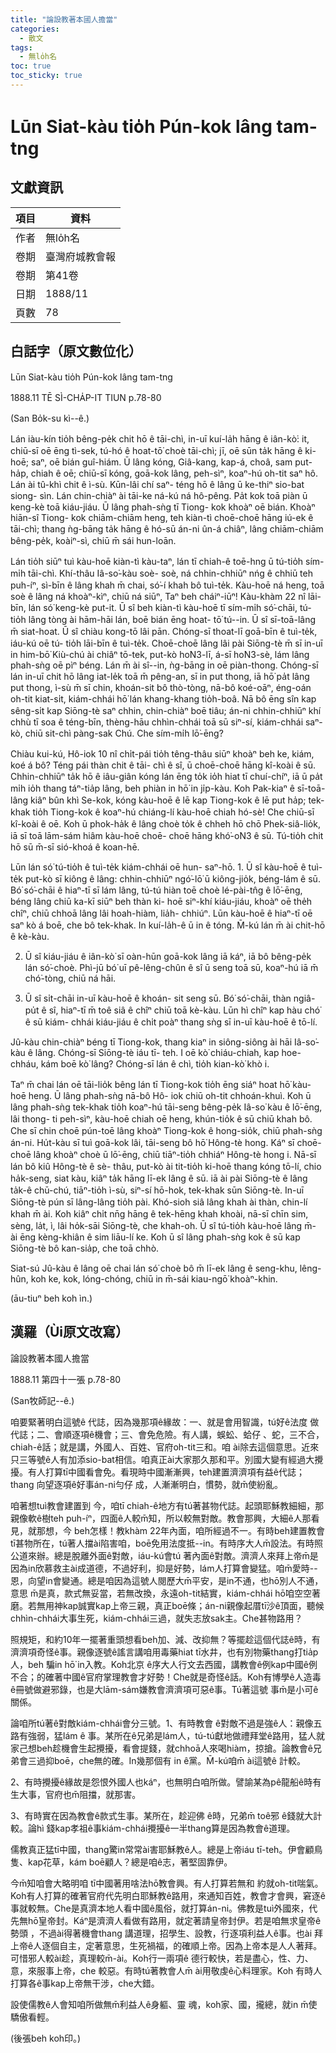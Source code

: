 ```yaml
---
title: "論設教著本國人擔當"
categories:
  - 散文
tags:
  - 無lo̍h名
toc: true
toc_sticky: true
---
```


# Lūn Siat-kàu tio̍h Pún-kok lâng tam-tng

## 文獻資訊

| 項目 | 資料 |
|---|---|
| 作者 | 無lo̍h名 |
| 卷期 | 臺灣府城教會報 |
| 卷期 | 第41卷 |
| 日期 | 1888/11 |
| 頁數 | 78 |

## 白話字（原文數位化）

Lūn Siat-kàu tio̍h Pún-kok lâng tam-tng

1888.11 TĒ SÌ-CHA̍P-IT TIUN p.78-80

(San Bo̍k-su kì--ê.)

Lán iàu-kín tio̍h bêng-pe̍k chit hō ê tāi-chì, in-uī kuí-la̍h hāng ê iân-kò͘: it, chiū-sī oē ēng tì-sek, tú-hó ê hoat-tō͘ choè tāi-chì; jī, oē sūn ta̍k hāng ê ki- hoē; saⁿ, oē bián guî-hiám. Ū lâng kóng, Giâ-kang, kap-á, choâ, sam put-ha̍p, chiah ê oē; chiū-sī kóng, goā-kok lâng, peh-sìⁿ, koaⁿ-hú oh-tit saⁿ hô. Lán ài tû-khì chit ê ì-sù. Kūn-lâi chí saⁿ- téng hō ê lâng ū ke-thiⁿ sio-bat siong- sìn. Lán chin-chiàⁿ ài tāi-ke ná-kú ná hô-pêng. Pa̍t kok toā piàn ū keng-kè toā kiáu-jiáu. Ū lâng phah-sǹg tī Tiong- kok khoàⁿ oē bián. Khoàⁿ hiān-sî Tiong- kok chiām-chiām heng, teh kiàn-tì choē-choē hāng iú-ek ê tāi-chì; thang ǹg-bāng ta̍k hāng ê hó-sū án-ni ûn-á chiâⁿ, lâng chiām-chiām bêng-pe̍k, koàiⁿ-sì, chiū m̄ sái hun-loān.

Lán tio̍h siūⁿ tuì kàu-hoē kiàn-tì kàu-taⁿ, lán tī chiah-ê toē-hng ū tú-tio̍h sím- mi̍h tāi-chì. Khí-thâu Iâ-so͘-kàu soè- soè, ná chhin-chhiūⁿ nńg ê chhiū teh puh-íⁿ, sì-bīn ê lâng khah m̄ chai, só͘-í khah bô tuì-te̍k. Kàu-hoē ná heng, toā soè ê lâng ná khoàⁿ-kìⁿ, chiū ná siūⁿ, Taⁿ beh cháiⁿ-iūⁿ! Kàu-khàm 22 nî lāi-bīn, lán só͘ keng-kè put-it. Ū sî beh kiàn-tì kàu-hoē tī sím-mi̍h só͘-chāi, tú-tio̍h lâng tòng ài hām-hāi lán, boē bián ēng hoat- tō͘ tú--in. Ū sî sī-toā-lâng m̄ siat-hoat. Ū sî chiàu kong-tō lâi pān. Chóng-sī thoat-lī goā-bīn ê tuì-te̍k, iáu-kú oē tú- tio̍h lāi-bīn ê tuì-te̍k. Choē-choē lâng lâi pài Siōng-tè m̄ sī in-uī in him-bō͘ Kiù-chú ài chiâⁿ tō-tek, put-kò ho͘N3-lī, á-sī ho͘N3-sè, lám lâng phah-sǹg oē pìⁿ béng. Lán m̄ ài sî--in, ǹg-bāng in oē piàn-thong. Chóng-sī lán in-uī chit hō lâng iat-le̍k toā m̄ pêng-an, sī in put thong, iā hō͘ pa̍t lâng put thong, ì-sù m̄ sī chin, khoán-sit bô thò-tòng, nā-bô koé-oāⁿ, éng-oán oh-tit kiat-si̍t, kiám-chhái hō͘ lán khang-khang tio̍h-boâ. Nā bô ēng sîn kap sêng-si̍t kap Siōng-tè saⁿ chhin, chin-chiàⁿ boē tiâu; án-ni chhin-chhiūⁿ khí chhù tī soa ê téng-bīn, thèng-hāu chhìn-chhái toā sū siⁿ-sí, kiám-chhái saⁿ-kò, chiū sit-chì pàng-sak Chú. Che sím-mi̍h lō͘-ēng?

Chiàu kui-kú, Hô-iok 10 nî chi̍t-pái tio̍h têng-thâu siūⁿ khoàⁿ beh ke, kiám, koé á bô? Téng pái thàn chit ê tāi- chì ê sî, ū choē-choē hāng kî-koài ê sū. Chhin-chhiūⁿ ta̍k hō ê iâu-giân kóng lán ēng to̍k io̍h hiat tī chuí-chíⁿ, iā ū pa̍t mi̍h io̍h thang táⁿ-tia̍p lâng, beh phiàn in hō͘ in ji̍p-kàu. Koh Pak-kiaⁿ ê sī-toā-lâng kiâⁿ bûn khì Se-kok, kóng kàu-hoē ê lē kap Tiong-kok ê lē put ha̍p; tek-khak tio̍h Tiong-kok ê koaⁿ-hú chiáng-lí kàu-hoē chiah hó-sè! Che chiū-sī kî-koài ê oē. Koh ū phok-ha̍k ê lâng choè to̍k ê chheh hō chō Phek-siâ-lio̍k, iā sī toā lām-sám hiâm kàu-hoē choē- choē hāng khó͘-o͘N3 ê sū. Tú-tio̍h chit hō sū m̄-sī sió-khoá ê koan-hē.

Lūn lán só͘ tú-tio̍h ê tuì-te̍k kiám-chhái oē hun- saⁿ-hō. 1. Ū sî kàu-hoē ê tuì-te̍k put-kò sī kiông ê lâng: chhin-chhiūⁿ ngó͘-lō͘ ū kiông-jio̍k, béng-lám ê sū. Bó͘ só͘-chāi ê hiaⁿ-tī sī lám lâng, tú-tú hiàn toē choè lé-pài-tn̂g ê lō͘-ēng, béng lâng chiū ka-kī siūⁿ beh thàn ki- hoē siⁿ-khí kiáu-jiáu, khoàⁿ oē the̍h chîⁿ, chiū chhoā lâng lâi hoah-hiàm, lia̍h- chhiúⁿ. Lūn kàu-hoē ê hiaⁿ-tī oē saⁿ kò á boē, che bô tek-khak. In kuí-la̍h-ê ū in ê tóng. M̄-kú lán m̄ ài chit-hō ê kè-kàu.

2. Ū sî kiáu-jiáu ê iân-kò͘ sī oàn-hūn goā-kok lâng iā káⁿ, iā bô bêng-pe̍k lán só͘-choè. Phì-jū bó͘ uī pê-lêng-chûn ê sî ū seng toā sū, koaⁿ-hú iā m̄ chó͘-tòng, chiū ná hāi.

3. Ū sî si̍t-chāi in-uī kàu-hoē ê khoán- sit seng sū. Bó͘ só͘-chāi, thàn ngiâ-pu̍t ê sî, hiaⁿ-tī m̄ toê siâ ê chîⁿ chiū toā kè-kàu. Lūn hì chîⁿ kap hàu chó͘ ê sū kiám- chhái kiáu-jiáu ê chi̍t poàⁿ thang sǹg sī in-uī kàu-hoē ê tō-lí.

Jû-kàu chin-chiàⁿ béng tī Tiong-kok, thang kiaⁿ in siông-siông ài hāi Iâ-so͘- kàu ê lâng. Chóng-sī Siōng-tè iáu tī- teh. I oē kò͘ chiáu-chiah, kap hoe-chháu, kám boē kò͘ lâng? Chóng-sī lán ê chì, tio̍h kian-kò͘ khò i.

Taⁿ m̄ chai lán oē tāi-lio̍k bêng lán tī Tiong-kok tio̍h ēng siáⁿ hoat hō͘ kàu- hoē heng. Ū lâng phah-sǹg nā-bô Hô- iok chiū oh-tit chhoán-khuì. Koh ū lâng phah-sǹg tek-khak tio̍h koaⁿ-hú tāi-seng bêng-pe̍k Iâ-so͘ kàu ê lō͘-ēng, lâi thong- ti peh-sìⁿ, kàu-hoē chiah oē heng, khún-tio̍k ê sū chiū khah bô. Che sī chin choē pún-toē lâng khoàⁿ Tiong-kok ê hong-sio̍k, chiū phah-sǹg án-ni. Hu̍t-kàu sī tuì goā-kok lâi, tāi-seng bô hō͘ Hông-tè hong. Káⁿ sī choē-choē lâng khoàⁿ choè ū lō͘-ēng, chiū tiāⁿ-tio̍h chhiáⁿ Hông-tè hong i. Nā-sī lán bô kiû Hông-tè ê sè- thâu, put-kò ài tit-tio̍h ki-hoē thang kóng tō-lí, chio ha̍k-seng, siat kàu, kiâⁿ ta̍k hāng lī-ek lâng ê sū. iā ài pài Siōng-tè ê lâng ta̍k-ê chū-chú, tiāⁿ-tio̍h ì-sù, siⁿ-sí hō-hok, tek-khak sūn Siōng-tè. In-uī Siōng-tè pún sī lâng-lâng tio̍h pài. Khó-sioh siâ lâng khah ài thàn, chin-lí khah m̄ ài. Koh kiâⁿ chi̍t nn̄g hāng ê tek-hēng khah khoài, nā-sī chīn sim, sèng, la̍t, ì, lâi ho̍k-sāi Siōng-tè, che khah-oh. Ū sî tú-tio̍h kàu-hoē lâng m̄- ài ēng kèng-khiân ê sim liāu-lí ke. Koh ū sî lâng phah-sǹg kok ê sū kap Siōng-tè bô kan-sia̍p, che toā chhò.

Siat-sú Jû-kàu ê lâng oē chai lán só͘ choè bô m̄ lī-ek lâng ê seng-khu, lêng- hûn, koh ke, kok, lóng-chóng, chiū in m̄-sái kiau-ngō͘ khoàⁿ-khin.

(āu-tiuⁿ beh koh ìn.)

## 漢羅（Ùi原文改寫）

論設教著本國人擔當

1888.11 第四十一張 p.78-80

(San牧師記--ê.)

咱要緊著明白這號ê 代誌，因為幾那項ê緣故：一、就是會用智識，tú好ê法度 做代誌；二、會順逐項ê機會；三、會免危險。有人講，蜈蚣、蛤仔 、蛇，三不合，chiah-ê話；就是講，外國人、百姓、官府oh-tit三和。咱 ài除去這個意思。近來只三等號ê人有加添sio-bat相信。咱真正ài大家那久那和平。別國大變有經過大攪擾。有人打算tī中國看會免。看現時中國漸漸興，teh建置濟濟項有益ê代誌；thang 向望逐項ê好事án-ni勻仔 成，人漸漸明白，慣勢，就m̄使紛亂。

咱著想tuì教會建置到 今，咱tī chiah-ê地方有tú著甚物代誌。起頭耶穌教細細，那親像軟ê樹teh puh-íⁿ，四面ê人較m̄知，所以較無對敵。教會那興，大細ê人那看見，就那想，今 beh怎樣！教khàm 22年內面，咱所經過不一。有時beh建置教會tī甚物所在，tú著人擋ài陷害咱，boē免用法度抵--in。有時序大人m̄設法。有時照公道來辦。總是脫離外面ê對敵，iáu-kú會tú 著內面ê對敵。濟濟人來拜上帝m̄是因為in欣慕救主ài成道德，不過好利，抑是好勢，lám人打算會變猛。咱m̄愛時--恩，向望in會變通。總是咱因為這號人閱歷大m̄平安，是in不通，也hō͘別人不通，意思 m̄是真，款式無妥當，若無改換，永遠oh-tit結實，kiám-chhái hō͘咱空空著磨。若無用神kap誠實kap上帝三親，真正boē條；án-ni親像起厝tī沙ê頂面，聽候 chhìn-chhái大事生死，kiám-chhái三過，就失志放sak主。Che甚物路用？

照規矩，和約10年一擺著重頭想看beh加、減、改抑無？等擺趁這個代誌ê時，有濟濟項奇怪ê事。親像逐號ê謠言講咱用毒藥hiat tī水井，也有別物藥thang打tia̍p人，beh 騙in hō͘ in入教。Koh北京 ê序大人行文去西國，講教會ê例kap中國ê例不合；的確著中國ê官府掌理教會才好勢！Che就是奇怪ê話。Koh有博學ê人造毒ê冊號做避邪錄，也是大lām-sám嫌教會濟濟項可惡ê事。Tú著這號 事m̄是小可ê關係。

論咱所tú著ê對敵kiám-chhái會分三號。1、有時教會 ê對敵不過是強ê人：親像五路有強弱，猛lám ê 事。某所在ê兄弟是lám人，tú-tú獻地做禮拜堂ê路用，猛人就家己想beh趁機會生起攪擾，看會提錢，就chhoā人來喝hiàm，掠搶。論教會ê兄弟會三過抑boē，che無的確。In幾那個有 in ê黨。M̄-kú咱m̄ ài這號ê 計較。

2、有時攪擾ê緣故是怨恨外國人也káⁿ，也無明白咱所做。譬諭某為pê龍船ê時有生大事，官府也m̄阻擋，就那害。

3、有時實在因為教會ê款式生事。某所在，趁迎佛 ê時，兄弟m̄ toê邪 ê錢就大計較。論hì 錢kap孝祖ê事kiám-chhái攪擾ê一半thang算是因為教會ê道理。

儒教真正猛tī中國，thang驚in常常ài害耶穌教ê人。總是上帝iáu tī-teh。伊會顧鳥隻、kap花草，kám boē顧人？總是咱ê志，著堅固靠伊。

今m̄知咱會大略明咱 tī中國著用啥法hō͘教會興。有人打算若無和 約就oh-tit喘氣。Koh有人打算的確著官府代先明白耶穌教ê路用，來通知百姓，教會才會興，窘逐ê事就較無。Che是真濟本地人看中國ê風俗，就打算án-ni。佛教是tuì外國來，代先無hō͘皇帝封。Káⁿ是濟濟人看做有路用，就定著請皇帝封伊。若是咱無求皇帝ê勢頭 ，不過ài得著機會thang 講道理，招學生、設教，行逐項利益人ê事。也ài 拜上帝ê人逐個自主，定著意思，生死禍福，的確順上帝。因為上帝本是人人著拜。可惜邪人較ài趁，真理較m̄-ài。Koh行一兩項ê 德行較快，若是盡心，性、力、意，來服事上帝，che 較惡。有時tú著教會人m̄ ài用敬虔ê心料理家。Koh 有時人打算各ê事kap上帝無干涉，che大錯。

設使儒教ê人會知咱所做無m̄利益人ê身軀、靈 魂，koh家、國，攏總，就in m̄使驕傲看輕。

(後張beh koh印。)
